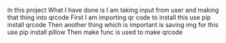 In this project What I have done is I am taking input from user and making that thing into qrcode 
First I am importing qr code to install this use pip install qrcode 
Then another thing which is important is saving img for this use pip install pillow 
Then make func is used to make qrcode 
